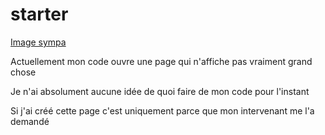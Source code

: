 # starter


[Image sympa](http://www.onlinetri.com/sites/velofitting/graphics/images/1396430211.jpg)


Actuellement mon code ouvre une page qui n'affiche pas vraiment grand chose

Je n'ai absolument aucune idée de quoi faire de mon code pour l'instant

Si j'ai créé cette page c'est uniquement parce que mon intervenant me l'a demandé